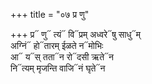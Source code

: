 +++
title = "०७ प्र णु"

+++
प्र᳓ णु᳓ त्यं᳓ वि᳓प्रम् अध्वरे᳓षु साधु᳓म्  
अग्निं᳓ हो᳓तारम् ईळते न᳓मोभिः  
आ᳓ य᳓स् तता᳓न रो᳓दसी ऋते᳓न  
नि᳓त्यम् मृजन्ति वाजि᳓नं घृते᳓न